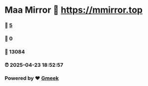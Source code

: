 # Maa Mirror :link: https://mmirror.top 
### :page_facing_up: [5](https://mmirror.top/tag.html) 
### :speech_balloon: 0 
### :hibiscus: 13084 
### :alarm_clock: 2025-04-23 18:52:57 
### Powered by :heart: [Gmeek](https://github.com/Meekdai/Gmeek)
